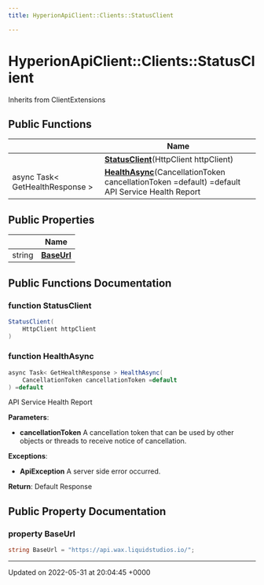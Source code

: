 ```yaml
---
title: HyperionApiClient::Clients::StatusClient

---
```


# HyperionApiClient::Clients::StatusClient





Inherits from ClientExtensions

## Public Functions

|                | Name           |
| -------------- | -------------- |
| | **[StatusClient](/Classes/class_hyperion_api_client_1_1_clients_1_1_status_client.md#function-statusclient)**(HttpClient httpClient) |
| async Task< GetHealthResponse > | **[HealthAsync](/Classes/class_hyperion_api_client_1_1_clients_1_1_status_client.md#function-healthasync)**(CancellationToken cancellationToken =default) =default<br>API Service Health Report  |

## Public Properties

|                | Name           |
| -------------- | -------------- |
| string | **[BaseUrl](/Classes/class_hyperion_api_client_1_1_clients_1_1_status_client.md#property-baseurl)**  |

## Public Functions Documentation

### function StatusClient

```csharp
StatusClient(
    HttpClient httpClient
)
```


### function HealthAsync

```csharp
async Task< GetHealthResponse > HealthAsync(
    CancellationToken cancellationToken =default
) =default
```

API Service Health Report 

**Parameters**: 

  * **cancellationToken** A cancellation token that can be used by other objects or threads to receive notice of cancellation.


**Exceptions**: 

  * **ApiException** A server side error occurred.


**Return**: Default Response

## Public Property Documentation

### property BaseUrl

```csharp
string BaseUrl = "https://api.wax.liquidstudios.io/";
```


-------------------------------

Updated on 2022-05-31 at 20:04:45 +0000